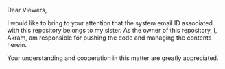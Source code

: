 Dear Viewers,

I would like to bring to your attention that the system email ID associated with this repository belongs to my sister. As the owner of this repository, I, Akram, am responsible for pushing the code and managing the contents herein.

Your understanding and cooperation in this matter are greatly appreciated.
